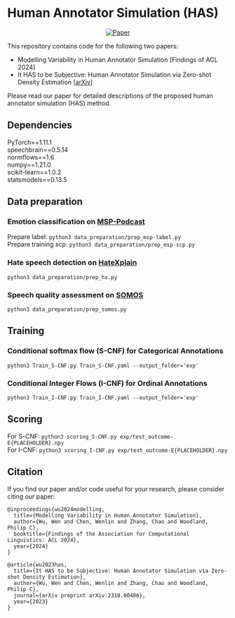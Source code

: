 # Human Annotator Simulation (HAS)

<div align="center">

[![Paper](http://img.shields.io/badge/paper-arxiv.2310.00486-B31B1B.svg)](https://arxiv.org/abs/2310.00486)

</div>

This repository contains code for the following two papers:
- Modelling Variability in Human Annotator Simulation [Findings of ACL 2024]
- It HAS to be Subjective: Human Annotator Simulation via Zero-shot Density Estimation [[arXiv](https://arxiv.org/abs/2310.00486)]

Please read our paper for detailed descriptions of the proposed human annotator simulation (HAS) method.

## Dependencies
PyTorch==1.11.1  
speechbrain==0.5.14  
normflows==1.6  
numpy==1.21.0  
scikit-learn==1.0.2  
statsmodels==0.13.5  

## Data preparation
### Emotion classification on [MSP-Podcast](https://ecs.utdallas.edu/research/researchlabs/msp-lab/MSP-Podcast.html)
Prepare label: `python3 data_preparation/prep_msp-label.py`  
Prepare training scp: `python3 data_preparation/prep_msp-scp.py`
### Hate speech detection on [HateXplain](https://cdn.aaai.org/ojs/17745/17745-13-21239-1-2-20210518.pdf)
`python3 data_preparation/prep_hx.py`
### Speech quality assessment on [SOMOS](https://www.isca-speech.org/archive/interspeech_2022/maniati22_interspeech.html)
`python3 data_preparation/prep_somos.py`

## Training
### Conditional softmax flow (S-CNF) for Categorical Annotations
`python3 Train_S-CNF.py Train_S-CNF.yaml --output_folder='exp'`

### Conditional Integer Flows (I-CNF) for Ordinal Annotations
`python3 Train_I-CNF.py Train_I-CNF.yaml --output_folder='exp'`

## Scoring
For S-CNF: `python3 scoring_S-CNF.py exp/test_outcome-E{PLACEHOLDER}.npy`  
For I-CNF: `python3 scoring_I-CNF.py exp/test_outcome-E{PLACEHOLDER}.npy`

## Citation
If you find our paper and/or code useful for your research, please consider citing our paper:
```
@inproceedings{wu2024modelling,
  title={Modelling Variability in Human Annotator Simulation},
  author={Wu, Wen and Chen, Wenlin and Zhang, Chao and Woodland, Philip C},
  booktitle={Findings of the Association for Computational Linguistics: ACL 2024},
  year={2024}
}
```
```
@article{wu2023has,
  title={It HAS to be Subjective: Human Annotator Simulation via Zero-shot Density Estimation},
  author={Wu, Wen and Chen, Wenlin and Zhang, Chao and Woodland, Philip C},
  journal={arXiv preprint arXiv:2310.00486},
  year={2023}
}
```
